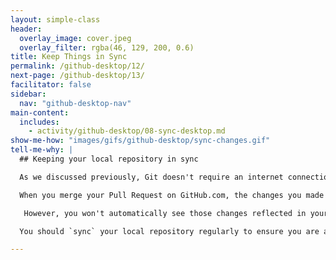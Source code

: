 ```yaml
---
layout: simple-class
header:
  overlay_image: cover.jpeg
  overlay_filter: rgba(46, 129, 200, 0.6)
title: Keep Things in Sync
permalink: /github-desktop/12/
next-page: /github-desktop/13/
facilitator: false
sidebar:
  nav: "github-desktop-nav"
main-content:
  includes:
    - activity/github-desktop/08-sync-desktop.md
show-me-how: "images/gifs/github-desktop/sync-changes.gif"
tell-me-why: |
  ## Keeping your local repository in sync

  As we discussed previously, Git doesn't require an internet connection which means it doesn't communicate with remote repositories unless explicitly instructed to do so.

  When you merge your Pull Request on GitHub.com, the changes you made locally are merged into the `master` branch on the _remote_ repository on GitHub.

   However, you won't automatically see those changes reflected in your local copy until you do another sync.

  You should `sync` your local repository regularly to ensure you are always working with the most recent copies of the files in the repository.

---
```

